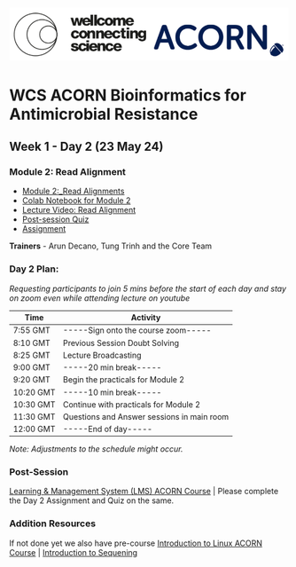 # <img src="https://github.com/WCSCourses/ACORN-ClinAMR/blob/9a460484c906bc4afa7474772dac0c97626b273b/course_data/WCS_ACORN_Logo.png"/>

# WCS ACORN Bioinformatics for Antimicrobial Resistance

## Week 1 - Day 2 (23 May 24)

### Module 2: Read Alignment
- [Module 2:_Read Alignments](https://github.com/WCSCourses/ACORN-ClinAMR/blob/main/course_data/23_May_Day_2/WCS_ACORN_Course_Slides_Read_Alignment.pptx.pdf)
- [Colab Notebook for Module 2](https://githubtocolab.com/WCSCourses/ACORN-ClinAMR/blob/main/course_data/23_May_Day_2/Module_2_ACORN_Read_alignments.ipynb)
- [Lecture Video: Read Alignment]( https://youtu.be/TETeTurOlkQ)
- [Post-session Quiz](https://lms.wellcomeconnectingscience.org/mod/quiz/view.php?id=6064)  
- [Assignment](https://lms.wellcomeconnectingscience.org/mod/assign/view.php?id=6065)
  
**Trainers** - Arun Decano, Tung Trinh and the Core Team

### Day 2 Plan: 
*Requesting participants to join 5 mins before the start of each day and stay on zoom even while attending lecture on youtube*

| Time       | Activity                                      |
|------------|-----------------------------------------------|
| 7:55 GMT   |  -----Sign onto the course zoom-----              |
 8:10 GMT   | Previous Session Doubt Solving                 |
| 8:25 GMT   | Lecture Broadcasting                   |
| 9:00 GMT   | -----20 min break-----                          |
| 9:20 GMT   | Begin the practicals for Module 2                   |
| 10:20 GMT  | -----10 min break-----                          |
| 10:30 GMT  | Continue with practicals for Module 2         |
| 11:30 GMT  | Questions and Answer sessions in main room    |
| 12:00 GMT  | -----End of day-----                                |

*Note: Adjustments to the schedule might occur.*

### Post-Session 
[Learning & Management System (LMS) ACORN Course](https://lms.wellcomeconnectingscience.org/course/view.php?id=164) | Please complete the Day 2 Assignment and Quiz on the same. 

### Addition Resources
If not done yet we also have pre-course [Introduction to Linux ACORN Course](https://lms.wellcomeconnectingscience.org/course/view.php?id=165) | [Introduction to Sequening](https://youtu.be/4VZjvYJN18w) 

